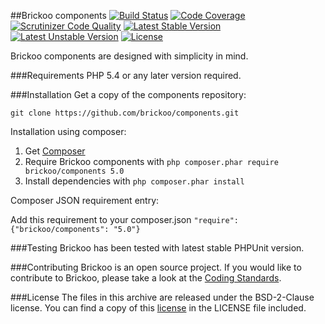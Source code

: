 
##Brickoo components
[![Build Status](https://secure.travis-ci.org/brickoo/components.png)](http://travis-ci.org/brickoo/components)
[![Code Coverage](https://scrutinizer-ci.com/g/brickoo/components/badges/coverage.png)](https://scrutinizer-ci.com/g/brickoo/components/)
[![Scrutinizer Code Quality](https://scrutinizer-ci.com/g/brickoo/components/badges/quality-score.png)](https://scrutinizer-ci.com/g/brickoo/components/)
[![Latest Stable Version](https://poser.pugx.org/brickoo/components/v/stable.svg)](https://packagist.org/packages/brickoo/components)
[![Latest Unstable Version](https://poser.pugx.org/brickoo/components/v/unstable.svg)](https://packagist.org/packages/brickoo/components)
[![License](https://poser.pugx.org/brickoo/components/license.svg)](https://packagist.org/packages/brickoo/components)

Brickoo components are designed with simplicity in mind.

###Requirements
PHP 5.4 or any later version required.


###Installation
Get a copy of the components repository:

`git clone https://github.com/brickoo/components.git`


Installation using composer:

1. Get [Composer](http://getcomposer.org/)
2. Require Brickoo components with `php composer.phar require brickoo/components 5.0`
3. Install dependencies with `php composer.phar install`


Composer JSON requirement entry:

Add this requirement to your composer.json `"require": {"brickoo/components": "5.0"}`


###Testing
Brickoo has been tested with latest stable PHPUnit version.


###Contributing
Brickoo is an open source project. If you would like to contribute to Brickoo, please take a look at the
[Coding Standards](http://brickoo.com/#coding_standards).


###License
The files in this archive are released under the BSD-2-Clause license.
You can find a copy of this [license](http://brickoo.com/#license) in the LICENSE file included.
